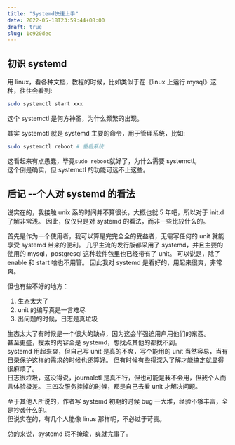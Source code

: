 ```yaml
---
title: "Systemd快速上手"
date: 2022-05-18T23:59:44+08:00
draft: true
slug: 1c920dec
---
```


## 初识 systemd

用 linux，看各种文档，教程的时候，比如类似于在《linux 上运行 mysql》这种，往往会看到:
```bash
sudo systemctl start xxx
```
这个 systemctl 是何方神圣，为什么频繁的出现。

其实 systemctl 就是 systemd 主要的命令，用于管理系统，比如:
```bash
sudo systemctl reboot # 重启系统
```
这看起来有点愚蠢，毕竟`sudo reboot`就好了，为什么需要 systemctl。 \
这个倒是确实，但 systemctl 的功能可远不止这些。



## 后记 --个人对 systemd 的看法

说实在的，我接触 unix 系的时间并不算很长，大概也就 5 年吧，所以对于 init.d 了解非常浅。
因此，仅仅只是对 systemd 的看法，而非一些比较什么的。

首先是作为一个使用者，我可以算是完完全全的受益者，无需写任何的 unit 就能享受 systemd 带来的便利。
几乎主流的发行版都采用了 systemd，并且主要的使用的 mysql，postgresql 这种软件包里也已经带有了 unit。
可以说是，除了 enable 和 start 啥也不用管。
因此我对 systemd 是看好的，用起来很爽，非常爽。

但也有些不好的地方：
1. 生态太大了
2. unit 的编写真是一言难尽
3. 出问题的时候，日志是真垃圾

生态太大了有时候是一个很大的缺点，因为这会半强迫用户用他们的东西。\
甚至更盛，搜索的内容全是 systemd，想找点其他的都找不到。 \
systemd 用起来爽，但自己写 unit 是真的不爽，写个能用的 unit 当然容易，当有目录保护这样的需求的时候也还算好。
但有时候有些得深入了解才能搞定就显得很麻烦了。 \
日志很垃圾，这没得说，journalctl 是真不行，但也可能是我不会用，但我个人而言体验极差。
三四次服务挂掉的时候，都是自己去看 unit 才解决问题。

至于其他人所说的，作者写 systemd 初期的时候 bug 一大堆，经验不够丰富，全是抄袭什么的。\
但说实在的，有几个人能像 linus 那样呢，不必过于苛责。

总的来说，systemd 瑕不掩瑜，爽就完事了。
